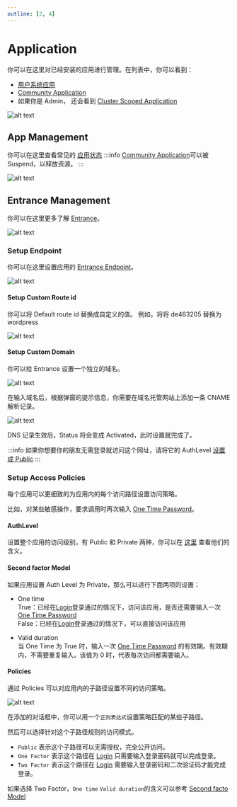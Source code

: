 ```yaml
---
outline: [2, 4]
---
```


# Application

你可以在这里对已经安装的应用进行管理。在列表中，你可以看到：

- [用户系统应用](../../../overview/terminus/application.md#user-system-application)
- [Community Application](../../../overview/terminus/application.md#community-application)
- 如果你是 Admin， 还会看到 [Cluster Scoped Application](../../../overview/terminus/application.md#cluster-scoped-application)

![alt text](/images/how-to/terminus/application.png)

## App Management

你可以在这里查看常见的 [应用状态](../../../overview/terminus/application.md#应用状态)
:::info
[Community Application](../../../overview/terminus/application.md#community-application)可以被 Suspend，以释放资源。
:::

![alt text](/images/how-to/terminus/application_details.png)

## Entrance Management

你可以在这里更多了解 [Entrance](../../../overview/terminus/network.md#entrance)。

![alt text](/images/how-to/terminus/application_entrance.png)

### Setup Endpoint

你可以在这里设置应用的 [Entrance Endpoint](../../../overview/terminus/network.md#endpoint)。

![alt text](/images/how-to/terminus/application_domain_setup.png)

#### Setup Custom Route id

你可以将 Default route id 替换成自定义的值。 例如，将将 de463205 替换为 wordpress

![alt text](/images/how-to/terminus/application_third_level_domain.png)

#### Setup Custom Domain

你可以给 Entrance 设置一个独立的域名。

![alt text](/images/how-to/terminus/application_third_party_domain.png)

在输入域名后，根据弹窗的提示信息，你需要在域名托管网站上添加一条 CNAME 解析记录。

![alt text](/images/how-to/terminus/application_activation_third_party_domain.png)

DNS 记录生效后，Status 将会变成 Activated，此时设置就完成了。

:::info
如果你想要你的朋友无需登录就访问这个网址，请将它的 AuthLevel [设置成 Public](#authlevel)
:::

### Setup Access Policies

每个应用可以更细致的为应用内的每个访问路径设置访问策略。

比如，对某些敏感操作，要求调用时再次输入 [One Time Password](../../../overview/terminus/account.md#多因素验证)。

#### AuthLevel

设置整个应用的访问级别，有 Public 和 Private 两种，你可以在 [这里](../../../overview/terminus/network.md#entrance) 查看他们的含义。

#### Second factor Model

如果应用设置 Auth Level 为 Private，那么可以进行下面两项的设置：

- One time<br>
  True：已经在[Login](../setup/login.md)登录通过的情况下，访问该应用，是否还需要输入一次 [One Time Password](../../../overview/terminus/account.md#多因素验证)<br>
  False：已经在[Login](../setup/login.md)登录通过的情况下，可以直接访问该应用

- Valid duration<br>
  当 One Time 为 True 时，输入一次 [One Time Password](../../../overview/terminus/account.md#多因素验证) 的有效期。有效期内，不需要重复输入。该值为 0 时，代表每次访问都需要输入。

#### Policies

通过 Policies 可以对应用内的子路径设置不同的访问策略。

![alt text](/images/how-to/terminus/application_add_sub_policies.png)

在添加的对话框中，你可以用一个`正则表达式`设置策略匹配的某些子路径。

然后可以选择针对这个子路径规则的访问模式。

- `Public` 表示这个子路径可以无需授权，完全公开访问。
- `One Factor` 表示这个路径在 [Login](../setup/login.md) 只需要输入登录密码就可以完成登录。
- `Two Factor` 表示这个路径在 [Login](../setup/login.md) 需要输入登录密码和二次验证码才能完成登录。

如果选择 Two Factor，`One time` `Valid duration`的含义可以参考 [Second facto Model](#second-factor-model)
